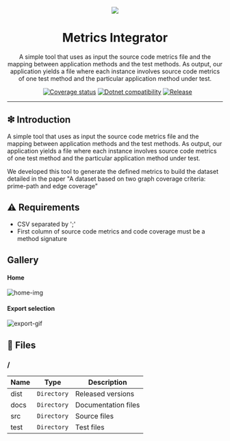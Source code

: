 <p align='center'>
<img src='https://raw.githubusercontent.com/williamniemiec/MetricsIntegrator/master/docs/img/logo/logo.png?raw=true' />
</p>

<h1 align='center'>Metrics Integrator</h1>
<p align='center'>A simple tool that uses as input the source code metrics file and the mapping between application methods and the test methods. As output, our application yields a file where each instance involves source code metrics of one test method and the particular application method under test.</p>
<p align="center">
	<a href="https://github.com/williamniemiec/MetricsIntegrator/actions?query=workflow%3AWindows"><img src="https://img.shields.io/github/workflow/status/williamniemiec/MetricsIntegrator/Windows?label=Windows" alt=""></a>
	<a href="https://github.com/williamniemiec/MetricsIntegrator/actions?query=workflow%3AMacOS"><img src="https://img.shields.io/github/workflow/status/williamniemiec/MetricsIntegrator/MacOS?label=MacOS" alt=""></a>
	<a href="https://github.com/williamniemiec/MetricsIntegrator/actions?query=workflow%3AUbuntu"><img src="https://img.shields.io/github/workflow/status/williamniemiec/MetricsIntegrator/Ubuntu?label=Ubuntu" alt=""></a>
	<a href="https://codecov.io/gh/williamniemiec/MetricsIntegrator"><img src="https://codecov.io/gh/williamniemiec/MetricsIntegrator/branch/master/graph/badge.svg?token=R2SFS4SP86" alt="Coverage status"></a>
	<a href="http://java.oracle.com"><img src="https://img.shields.io/badge/.NET-5.0+-D0008F.svg" alt="Dotnet compatibility"></a>
	<a href="https://github.com/williamniemiec/MetricsIntegrator/releases"><img src="https://img.shields.io/github/v/release/williamniemiec/MetricsIntegrator" alt="Release"></a>
</p>
<hr />

## ❇ Introduction
A simple tool that uses as input the source code metrics file and the mapping between application methods and the test methods. As output, our application yields a file where each instance involves source code metrics of one test method and the particular application method under test.

We developed this tool to generate the defined metrics to build the dataset detailed in the paper "A dataset based on two graph coverage criteria: prime-path and edge coverage"

## ⚠ Requirements
- CSV separated by ';'
- First column of source code metrics and code coverage must be a method signature 

## Gallery

#### Home
![home-img](https://raw.githubusercontent.com/williamniemiec/MetricsIntegrator/master/docs/img/screens/home.png?raw=true)

#### Export selection
![export-gif](https://raw.githubusercontent.com/williamniemiec/MetricsIntegrator/master/docs/gif/screens/export.gif?raw=true)

## 📁 Files
### /
|        Name 	|Type|Description|
|----------------|-------------------------------|-----------------------------|
|dist |`Directory`|Released versions|
|docs |`Directory`|Documentation files|
|src     |`Directory`| Source files |
|test     |`Directory`| Test files |
